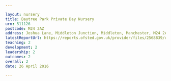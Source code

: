 ```yaml
---

layout: nursery
title: Baytree Park Private Day Nursery
urn: 511126
postcode: M24 2AZ
address: Joshua Lane, Middleton Junction, Middleton, Manchester, M24 2AZ
latestReportUrl: https://reports.ofsted.gov.uk/provider/files/2568839/urn/511126.pdf
teaching: 2
development: 2
leadership: 2
outcomes: 2
overall: 2
date: 26 April 2016

---
```

